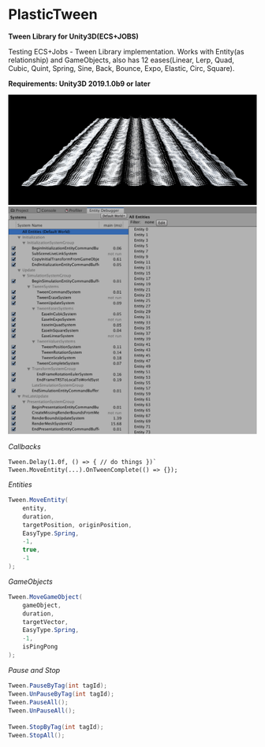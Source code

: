# PlasticTween
**Tween Library for Unity3D(ECS+JOBS)**


Testing ECS+Jobs - Tween Library implementation.
Works with Entity(as relationship) and GameObjects, also has 12 eases(Linear, Lerp, Quad, Cubic, Quint, Spring, Sine, Back, Bounce, Expo, Elastic, Circ, Square).

**Requirements: Unity3D 2019.1.0b9 or later**

![Main screenshot](/Screenshots/Stresstest.png)
![SystemGroups](/Screenshots/SystemGroups.png)

_Callbacks_

````
Tween.Delay(1.0f, () => { // do things })`
Tween.MoveEntity(...).OnTweenComplete(() => {});
````

_Entities_

```csharp
Tween.MoveEntity(
    entity, 
    duration,
    targetPosition, originPosition,
    EasyType.Spring, 
    -1, 
    true, 
    -1
);
```

_GameObjects_

```csharp
Tween.MoveGameObject(
    gameObject, 
    duration, 
    targetVector, 
    EasyType.Spring, 
    -1, 
    isPingPong
); 
```

_Pause and Stop_

```csharp
Tween.PauseByTag(int tagId);
Tween.UnPauseByTag(int tagId);
Tween.PauseAll();
Tween.UnPauseAll();

Tween.StopByTag(int tagId);
Tween.StopAll();
```

